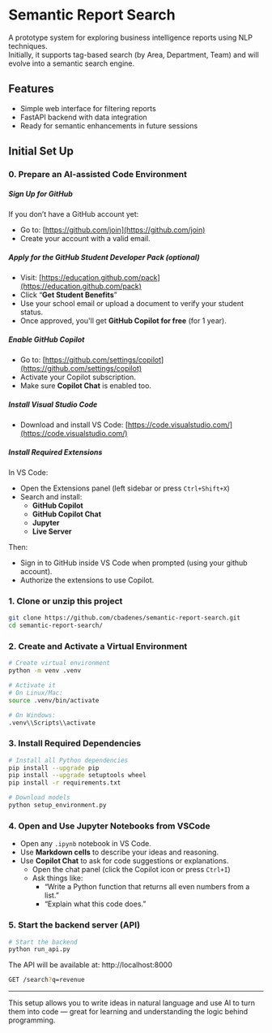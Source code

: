 # Semantic Report Search

A prototype system for exploring business intelligence reports using NLP techniques.  
Initially, it supports tag-based search (by Area, Department, Team) and will evolve into a semantic search engine.

## Features
- Simple web interface for filtering reports
- FastAPI backend with data integration
- Ready for semantic enhancements in future sessions

## Initial Set Up

### 0. Prepare an AI-assisted Code Environment 

##### Sign Up for GitHub

If you don’t have a GitHub account yet:

- Go to: [https://github.com/join](https://github.com/join)
- Create your account with a valid email.

##### Apply for the GitHub Student Developer Pack (optional)

- Visit: [https://education.github.com/pack](https://education.github.com/pack)
- Click “**Get Student Benefits**”
- Use your school email or upload a document to verify your student status.
- Once approved, you'll get **GitHub Copilot for free** (for 1 year).

##### Enable GitHub Copilot

- Go to: [https://github.com/settings/copilot](https://github.com/settings/copilot)
- Activate your Copilot subscription.
- Make sure **Copilot Chat** is enabled too.

##### Install Visual Studio Code

- Download and install VS Code: [https://code.visualstudio.com/](https://code.visualstudio.com/)

##### Install Required Extensions

In VS Code:
- Open the Extensions panel (left sidebar or press `Ctrl+Shift+X`)
- Search and install:
  - **GitHub Copilot**
  - **GitHub Copilot Chat**
  - **Jupyter**
  - **Live Server**

Then:
- Sign in to GitHub inside VS Code when prompted (using your github account).
- Authorize the extensions to use Copilot.


### 1. Clone or unzip this project

```bash
git clone https://github.com/cbadenes/semantic-report-search.git
cd semantic-report-search/
```

### 2. Create and Activate a Virtual Environment

```bash
# Create virtual environment
python -m venv .venv

# Activate it
# On Linux/Mac:
source .venv/bin/activate

# On Windows:
.venv\\Scripts\\activate
```


### 3. Install Required Dependencies
```bash
# Install all Python dependencies
pip install --upgrade pip
pip install --upgrade setuptools wheel
pip install -r requirements.txt

# Download models
python setup_environment.py
```

### 4. Open and Use Jupyter Notebooks from VSCode

- Open any `.ipynb` notebook in VS Code.
- Use **Markdown cells** to describe your ideas and reasoning.
- Use **Copilot Chat** to ask for code suggestions or explanations.
  - Open the chat panel (click the Copilot icon or press `Ctrl+I`)
  - Ask things like:
    - “Write a Python function that returns all even numbers from a list.”
    - “Explain what this code does.”

### 5. Start the backend server (API)

```bash
# Start the backend
python run_api.py
```
The API will be available at: http://localhost:8000

```bash
GET /search?q=revenue
```

---

This setup allows you to write ideas in natural language and use AI to turn them into code — great for learning and understanding the logic behind programming.
